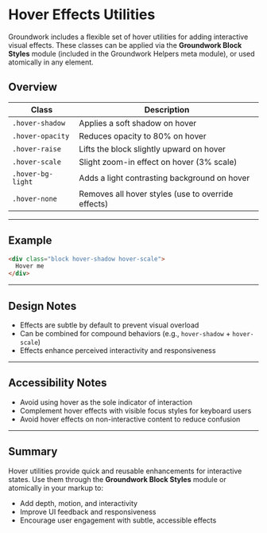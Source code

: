 
# Hover Effects Utilities

Groundwork includes a flexible set of hover utilities for adding interactive visual effects. These classes can be applied via the **Groundwork Block Styles** module (included in the Groundwork Helpers meta module), or used atomically in any element.

## Overview

| Class               | Description                                        |
| ------------------- | -------------------------------------------------- |
| `.hover-shadow`   | Applies a soft shadow on hover                     |
| `.hover-opacity`  | Reduces opacity to 80% on hover                    |
| `.hover-raise`    | Lifts the block slightly upward on hover           |
| `.hover-scale`    | Slight zoom-in effect on hover (3% scale)          |
| `.hover-bg-light` | Adds a light contrasting background on hover       |
| `.hover-none`     | Removes all hover styles (use to override effects) |

---

## Example

```html
<div class="block hover-shadow hover-scale">
  Hover me
</div>
```

---

## Design Notes

* Effects are subtle by default to prevent visual overload
* Can be combined for compound behaviors (e.g., `hover-shadow` + `hover-scale`)
* Effects enhance perceived interactivity and responsiveness

---

## Accessibility Notes

* Avoid using hover as the sole indicator of interaction
* Complement hover effects with visible focus styles for keyboard users
* Avoid hover effects on non-interactive content to reduce confusion

---

## Summary

Hover utilities provide quick and reusable enhancements for interactive states. Use them through the **Groundwork Block Styles** module or atomically in your markup to:

* Add depth, motion, and interactivity
* Improve UI feedback and responsiveness
* Encourage user engagement with subtle, accessible effects
